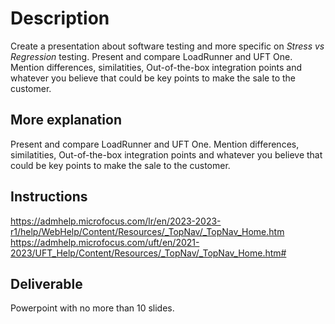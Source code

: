 # Description  
Create a presentation about software testing and more specific on *Stress vs Regression* testing.
Present and compare LoadRunner and UFT One. 
Mention differences, similatities, Out-of-the-box integration points and whatever you believe that could be key points to make the sale to the customer.

## More explanation
Present and compare LoadRunner and UFT One. 
Mention differences, similatities, Out-of-the-box integration points and whatever you believe that could be key points to make the sale to the customer.

## Instructions
https://admhelp.microfocus.com/lr/en/2023-2023-r1/help/WebHelp/Content/Resources/_TopNav/_TopNav_Home.htm
https://admhelp.microfocus.com/uft/en/2021-2023/UFT_Help/Content/Resources/_TopNav/_TopNav_Home.htm#

## Deliverable
Powerpoint with no more than 10 slides.
